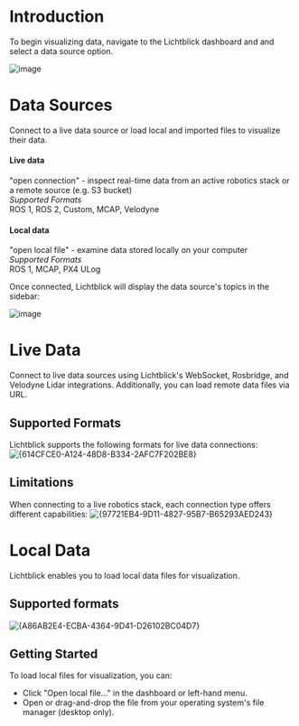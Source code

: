 # Introduction

To begin visualizing data, navigate to the Lichtblick dashboard and and select a data source option.

![image](https://github.com/user-attachments/assets/1fc86bc9-1f8a-4140-87b0-2c00c9531598)


# Data Sources

Connect to a live data source or load local and imported files to visualize their data.

#### Live data
"open connection" - inspect real-time data from an active robotics stack or a remote source (e.g. S3 bucket)<br>
_Supported Formats_ <br>
ROS 1, ROS 2, Custom, MCAP, Velodyne

#### Local data
"open local file" - examine data stored locally on your computer <br>
_Supported Formats_ <br>
ROS 1, MCAP, PX4 ULog

Once connected, Lichtblick will display the data source's topics in the sidebar:

![image](https://github.com/user-attachments/assets/9126e6c5-8a7c-4383-8b08-b0943809b5da)


# Live Data

Connect to live data sources using Lichtblick's WebSocket, Rosbridge, and Velodyne Lidar integrations. Additionally, you can load remote data files via URL.

## Supported Formats

Lichtblick supports the following formats for live data connections:
![{614CFCE0-A124-48D8-B334-2AFC7F202BE8}](https://github.com/user-attachments/assets/8f72040c-f3b0-4652-b4d1-c2f3b2cccbf2)

## Limitations
When connecting to a live robotics stack, each connection type offers different capabilities:
![{97721EB4-9D11-4827-95B7-B65293AED243}](https://github.com/user-attachments/assets/13ff0d62-b8ab-40cc-8076-75fabf11ebac)

# Local Data

Lichtblick enables you to load local data files for visualization.

## Supported formats
![{A86AB2E4-ECBA-4364-9D41-D26102BC04D7}](https://github.com/user-attachments/assets/c7596638-9aaf-45da-b94e-6650b5387f46)

## Getting Started

To load local files for visualization, you can:
* Click "Open local file..." in the dashboard or left-hand menu.
* Open or drag-and-drop the file from your operating system's file manager (desktop only).